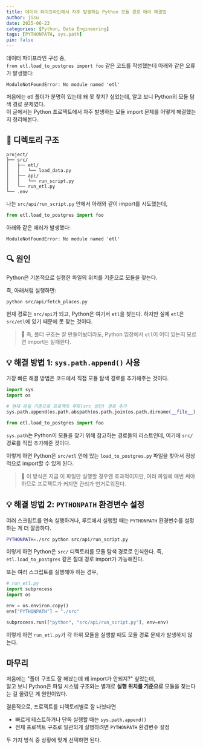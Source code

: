 ```yaml
---
title: 데이터 파이프라인에서 자주 발생하는 Python 모듈 경로 에러 해결법
author: jisu
date: 2025-06-23
categories: [Python, Data Engineering]
tags: [PYTHONPATH, sys.path]
pin: false
---
```

 
데이터 파이프라인 구성 중,  
`from etl.load_to_postgres import foo` 같은 코드를 작성했는데 아래와 같은 오류가 발생했다:

```
ModuleNotFoundError: No module named 'etl'
```

처음에는 etl 폴더가 분명히 있는데 왜 못 찾지? 싶었는데, 알고 보니 Python의 모듈 탐색 경로 문제였다.  
이 글에서는 Python 프로젝트에서 자주 발생하는 모듈 import 문제를 어떻게 해결했는지 정리해본다.

## 📁 디렉토리 구조

```
project/
├── src/
│   ├── etl/
│   │   └── load_data.py      
│   ├── api/
│   │   └── run_script.py      
│   └── run_etl.py           
└── .env
```

나는 `src/api/run_script.py` 안에서 아래와 같이 import를 시도했는데,

```python
from etl.load_to_postgres import foo
```

아래와 같은 에러가 발생했다:

```
ModuleNotFoundError: No module named 'etl'
```


## 🔍 원인 
Python은 기본적으로 실행한 파일의 위치를 기준으로 모듈을 찾는다.

즉, 아래처럼 실행하면:

```
python src/api/fetch_places.py
```

현재 경로는 `src/api`가 되고, Python은 여기서 `etl`을 찾는다.
하지만 실제 `etl`은 `src/etl`에 있기 때문에 못 찾는 것이다.

> 📌 즉, 폴더 구조는 잘 만들어놨더라도,
> Python 입장에서 `etl`이 어디 있는지 모르면 import는 실패한다.


## 💡 해결 방법 1: `sys.path.append()` 사용

가장 빠른 해결 방법은 코드에서 직접 모듈 탐색 경로를 추가해주는 것이다.

```python
import sys
import os

# 현재 파일 기준으로 프로젝트 루트(src 상단) 경로 추가
sys.path.append(os.path.abspath(os.path.join(os.path.dirname(__file__), '..')))

from etl.load_to_postgres import foo
```

`sys.path`는 Python이 모듈을 찾기 위해 참고하는 경로들의 리스트인데,
여기에 `src/` 경로를 직접 추가해준 것이다.

이렇게 하면 Python은 `src/etl` 안에 있는 `load_to_postgres.py` 파일을 찾아서 정상적으로 import할 수 있게 된다.

>  📌 이 방식은 지금 이 파일만 실행할 경우엔 효과적이지만,
> 여러 파일에 매번 써야 하므로 프로젝트가 커지면 관리가 번거로워진다.


## 💡 해결 방법 2: `PYTHONPATH` 환경변수 설정

여러 스크립트를 연속 실행하거나, 루트에서 실행할 때는 `PYTHONPATH` 환경변수를 설정하는 게 더 깔끔하다.

```bash
PYTHONPATH=./src python src/api/run_script.py
```

이렇게 하면 Python은 `src/` 디렉토리를 모듈 탐색 경로로 인식한다.
즉, `etl.load_to_postgres` 같은 절대 경로 import가 가능해진다.

또는 여러 스크립트를 실행해야 하는 경우,

```python
# run_etl.py
import subprocess
import os

env = os.environ.copy()
env["PYTHONPATH"] = "./src"

subprocess.run(["python", "src/api/run_script.py"], env=env)
```

이렇게 하면 `run_etl.py`가 각 하위 모듈을 실행할 때도 모듈 경로 문제가 발생하지 않는다.

## 마무리
처음에는 "폴더 구조도 잘 해놨는데 왜 import가 안되지?" 싶었는데,  
알고 보니 Python은 파일 시스템 구조와는 별개로 **실행 위치를 기준으로** 모듈을 찾는다는 걸 몰랐던 게 원인이었다.

결론적으로, 프로젝트를 디렉토리별로 잘 나눴다면

- 빠르게 테스트하거나 단독 실행할 때는 `sys.path.append()`  
- 전체 프로젝트 구조로 일관되게 실행하려면 `PYTHONPATH` 환경변수 설정

두 가지 방식 중 상황에 맞게 선택하면 된다.



